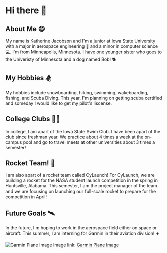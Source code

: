 # Hi there 👋

## About Me 😄
My name is Katherine Jacobson and I'm a junior at Iowa State University with a major in aerospace engineering 🚀 and a minor in computer science 💻. I'm from Minneapolis, Minnesota. I have one younger sister who goes to the Univeristy of Minnesota and a dog named Bob! 🐕 

## My Hobbies 🏂
My hobbies include snowboarding, hiking, swimming, wakeboarding, fishing, and Scuba Diving. This year, I'm planning on getting scuba certified and someday I would like to get my pilot's liscense.

## College Clubs 🏊‍♀️
In college, I am apart of the Iowa State Swim Club. I have been apart of the club since freshman year. We practice about 4 times a week at the on-campus pool and go to travel meets at other universities about 3 times a semester!

## Rocket Team! 🚀
I am also apart of a rocket team called CyLaunch! For CyLaunch, we are building a rocket for the NASA student launch competition in the spring in Huntsville, Alabama. This semester, I am the project manager of the team and we are focusing on launching our full-scale rocket to prepare for the competition in April! 

## Future Goals 🛰️
In the future, I'm hoping to work in the aerospace field either on space or aircraft. This summer, I am interning for Garmin in their aviation division! ✈️

![Garmin Plane Image](https://s12857.pcdn.co/en-US/blog/wp-content/uploads/2020/10/Training-Blog-Header-scaled.jpg)
Image link: [Garmin Plane Image](https://s12857.pcdn.co/en-US/blog/wp-content/uploads/2020/10/Training-Blog-Header-scaled.jpg)

<!--
**kaththekath/kaththekath** is a ✨ _special_ ✨ repository because its `README.md` (this file) appears on your GitHub profile.

Here are some ideas to get you started:

- 🔭 I’m currently working on ...
- 🌱 I’m currently learning ...
- 👯 I’m looking to collaborate on ...
- 🤔 I’m looking for help with ...
- 💬 Ask me about ...
- 📫 How to reach me: ...
- 😄 Pronouns: ...
- ⚡ Fun fact: ...
-->
